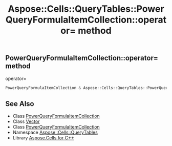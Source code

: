 ﻿---
title: Aspose::Cells::QueryTables::PowerQueryFormulaItemCollection::operator= method
linktitle: operator=
second_title: Aspose.Cells for C++ API Reference
description: 'Aspose::Cells::QueryTables::PowerQueryFormulaItemCollection::operator= method. operator= in C++.'
type: docs
weight: 300
url: /cpp/aspose.cells.querytables/powerqueryformulaitemcollection/operator_asm/
---
## PowerQueryFormulaItemCollection::operator= method


operator=

```cpp
PowerQueryFormulaItemCollection & Aspose::Cells::QueryTables::PowerQueryFormulaItemCollection::operator=(const PowerQueryFormulaItemCollection &src)
```

## See Also

* Class [PowerQueryFormulaItemCollection](../)
* Class [Vector](../../../aspose.cells/vector/)
* Class [PowerQueryFormulaItemCollection](../)
* Namespace [Aspose::Cells::QueryTables](../../)
* Library [Aspose.Cells for C++](../../../)
